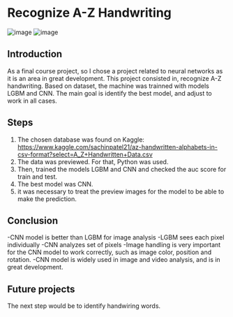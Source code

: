 # Recognize A-Z Handwriting
![image](https://user-images.githubusercontent.com/87701461/136596606-f5997149-6f1e-40d1-93af-4e4795b41c35.png)
![image](https://user-images.githubusercontent.com/87701461/136596622-222573fa-6d66-4187-bd03-00bb7e4c00b1.png)


## Introduction

As a final course project, so I chose a project related to neural networks as it is an area in great development.
This project consisted in, recognize A-Z handwriting. Based on dataset, the machine was trainned with models LGBM and CNN.
The main goal is identify the best model, and adjust to work in all cases.

## Steps
1. The chosen database was found on Kaggle: https://www.kaggle.com/sachinpatel21/az-handwritten-alphabets-in-csv-format?select=A_Z+Handwritten+Data.csv
2. The data was previewed. For that, Python was used.
3. Then, trained the models LGBM and CNN and checked the auc score for train and test. 
4. The best model was CNN.
5. it was necessary to treat the preview images for the model to be able to make the prediction.

## Conclusion

-CNN model is better than LGBM for image analysis
-LGBM sees each pixel individually
-CNN analyzes set of pixels
-Image handling is very important for the CNN model to work correctly, such as image color, position and rotation.
-CNN model is widely used in image and video analysis, and is in great development.

## Future projects
The next step would be to identify handwiring words.
